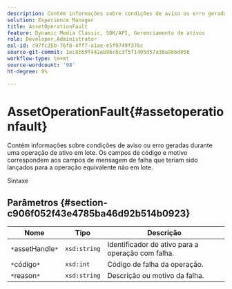 ```yaml
---
description: Contém informações sobre condições de aviso ou erro geradas durante uma operação de ativo em lote. Os campos de código e motivo correspondem aos campos de mensagem de falha que teriam sido lançados para a operação equivalente não em lote.
solution: Experience Manager
title: AssetOperationFault
feature: Dynamic Media Classic, SDK/API, Gerenciamento de ativos
role: Developer,Administrator
exl-id: c97fc35b-76f8-4ff7-a1ae-e5f9749f376c
source-git-commit: 1ec8b59f442eb96c6c3f5f1405d57a38a86bd056
workflow-type: tm+mt
source-wordcount: '98'
ht-degree: 0%

---
```


# AssetOperationFault{#assetoperationfault}

Contém informações sobre condições de aviso ou erro geradas durante uma operação de ativo em lote. Os campos de código e motivo correspondem aos campos de mensagem de falha que teriam sido lançados para a operação equivalente não em lote.

Sintaxe

## Parâmetros {#section-c906f052f43e4785ba46d92b514b0923}

| Nome | Tipo | Descrição |
|---|---|---|
| `*`assetHandle`*` | `xsd:string` | Identificador de ativo para a operação com falha. |
| `*`código`*` | `xsd:int` | Código de falha da operação. |
| `*`reason`*` | `xsd:string` | Descrição ou motivo da falha. |
